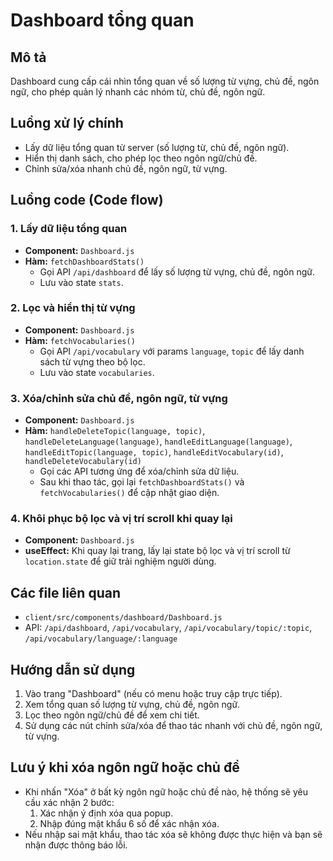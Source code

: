 # Dashboard tổng quan

## Mô tả

Dashboard cung cấp cái nhìn tổng quan về số lượng từ vựng, chủ đề, ngôn ngữ, cho phép quản lý nhanh các nhóm từ, chủ đề, ngôn ngữ.

## Luồng xử lý chính

- Lấy dữ liệu tổng quan từ server (số lượng từ, chủ đề, ngôn ngữ).
- Hiển thị danh sách, cho phép lọc theo ngôn ngữ/chủ đề.
- Chỉnh sửa/xóa nhanh chủ đề, ngôn ngữ, từ vựng.

## Luồng code (Code flow)

### 1. Lấy dữ liệu tổng quan

- **Component:** `Dashboard.js`
- **Hàm:** `fetchDashboardStats()`
  - Gọi API `/api/dashboard` để lấy số lượng từ vựng, chủ đề, ngôn ngữ.
  - Lưu vào state `stats`.

### 2. Lọc và hiển thị từ vựng

- **Component:** `Dashboard.js`
- **Hàm:** `fetchVocabularies()`
  - Gọi API `/api/vocabulary` với params `language`, `topic` để lấy danh sách từ vựng theo bộ lọc.
  - Lưu vào state `vocabularies`.

### 3. Xóa/chỉnh sửa chủ đề, ngôn ngữ, từ vựng

- **Component:** `Dashboard.js`
- **Hàm:** `handleDeleteTopic(language, topic)`, `handleDeleteLanguage(language)`, `handleEditLanguage(language)`, `handleEditTopic(language, topic)`, `handleEditVocabulary(id)`, `handleDeleteVocabulary(id)`
  - Gọi các API tương ứng để xóa/chỉnh sửa dữ liệu.
  - Sau khi thao tác, gọi lại `fetchDashboardStats()` và `fetchVocabularies()` để cập nhật giao diện.

### 4. Khôi phục bộ lọc và vị trí scroll khi quay lại

- **Component:** `Dashboard.js`
- **useEffect:** Khi quay lại trang, lấy lại state bộ lọc và vị trí scroll từ `location.state` để giữ trải nghiệm người dùng.

## Các file liên quan

- `client/src/components/dashboard/Dashboard.js`
- API: `/api/dashboard`, `/api/vocabulary`, `/api/vocabulary/topic/:topic`, `/api/vocabulary/language/:language`

## Hướng dẫn sử dụng

1. Vào trang "Dashboard" (nếu có menu hoặc truy cập trực tiếp).
2. Xem tổng quan số lượng từ vựng, chủ đề, ngôn ngữ.
3. Lọc theo ngôn ngữ/chủ đề để xem chi tiết.
4. Sử dụng các nút chỉnh sửa/xóa để thao tác nhanh với chủ đề, ngôn ngữ, từ vựng.

## Lưu ý khi xóa ngôn ngữ hoặc chủ đề

- Khi nhấn "Xóa" ở bất kỳ ngôn ngữ hoặc chủ đề nào, hệ thống sẽ yêu cầu xác nhận 2 bước:
  1. Xác nhận ý định xóa qua popup.
  2. Nhập đúng mật khẩu 6 số để xác nhận xóa.
- Nếu nhập sai mật khẩu, thao tác xóa sẽ không được thực hiện và bạn sẽ nhận được thông báo lỗi.
